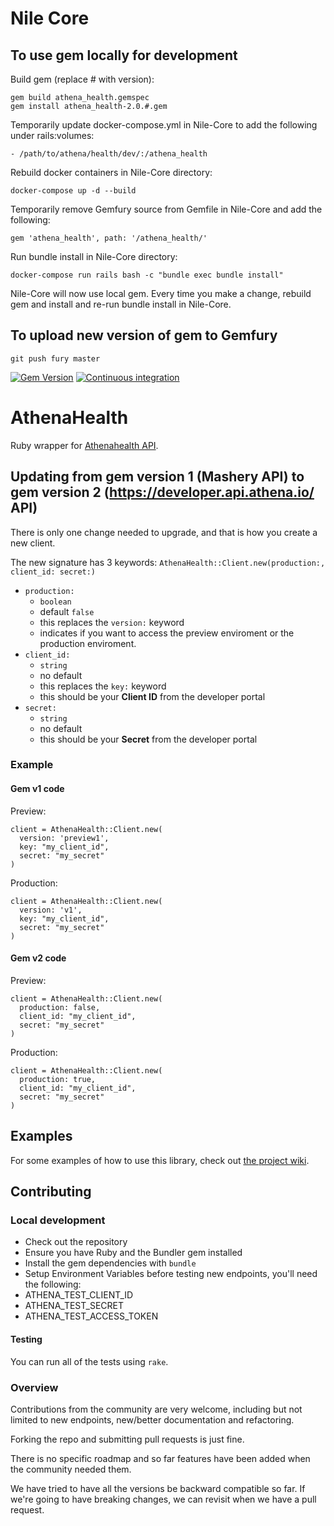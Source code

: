 # Nile Core

## To use gem locally for development
Build gem (replace # with version):
```
gem build athena_health.gemspec
gem install athena_health-2.0.#.gem
```
Temporarily update docker-compose.yml in Nile-Core to add the following under rails:volumes:
```
- /path/to/athena/health/dev/:/athena_health
```
Rebuild docker containers in Nile-Core directory:
```
docker-compose up -d --build
```
Temporarily remove Gemfury source from Gemfile in Nile-Core and add the following:
```
gem 'athena_health', path: '/athena_health/'
```
Run bundle install in Nile-Core directory:
```
docker-compose run rails bash -c "bundle exec bundle install"
```
Nile-Core will now use local gem. Every time you make a change, rebuild gem and install and re-run bundle install in Nile-Core.

## To upload new version of gem to Gemfury
```
git push fury master
```

[![Gem Version](https://badge.fury.io/rb/athena_health.svg)](https://badge.fury.io/rb/athena_health)
[![Continuous integration](https://github.com/HealthTechDevelopers/athena_health/actions/workflows/ci.yml/badge.svg?branch=master)](https://github.com/HealthTechDevelopers/athena_health/actions/workflows/ci.yml)

# AthenaHealth

Ruby wrapper for [Athenahealth API](https://docs.athenahealth.com/api/).

## Updating from gem version 1 (Mashery API) to gem version 2 (https://developer.api.athena.io/ API)

There is only one change needed to upgrade, and that is how you create a new client. 

The new signature has 3 keywords:
```AthenaHealth::Client.new(production:, client_id: secret:)```
* `production:`
  * `boolean` 
  * default `false`
  * this replaces the `version:` keyword
  * indicates if you want to access the preview enviroment or the production enviroment.
* `client_id:`
  * `string`
  * no default
  * this replaces the `key:` keyword
  * this should be your **Client ID** from the developer portal
* `secret:`
  * `string`
  * no default
  * this should be your **Secret** from the developer portal

### Example
#### Gem v1 code
Preview: 
```
client = AthenaHealth::Client.new(
  version: 'preview1',
  key: "my_client_id",
  secret: "my_secret"
)
```
Production: 
```
client = AthenaHealth::Client.new(
  version: 'v1',
  key: "my_client_id",
  secret: "my_secret"
)
```
#### Gem v2 code
Preview: 
```
client = AthenaHealth::Client.new(
  production: false,
  client_id: "my_client_id",
  secret: "my_secret"
)
```
Production: 
```
client = AthenaHealth::Client.new(
  production: true,
  client_id: "my_client_id",
  secret: "my_secret"
)
```

## Examples

For some examples of how to use this library, check out [the project wiki](https://github.com/HealthTechDevelopers/athena_health/wiki).

## Contributing

### Local development

 - Check out the repository
 - Ensure you have Ruby and the Bundler gem installed
 - Install the gem dependencies with `bundle`
 - Setup Environment Variables before testing new endpoints, you'll need the following:
  - ATHENA_TEST_CLIENT_ID
  - ATHENA_TEST_SECRET
  - ATHENA_TEST_ACCESS_TOKEN

#### Testing

You can run all of the tests using `rake`.

### Overview

Contributions from the community are very welcome, including but not limited to new endpoints, new/better documentation and refactoring.

Forking the repo and submitting pull requests is just fine.

There is no specific roadmap and so far features have been added when the community needed them.

We have tried to have all the versions be backward compatible so far. If we're going to have breaking changes, we can revisit when we have a pull request.

